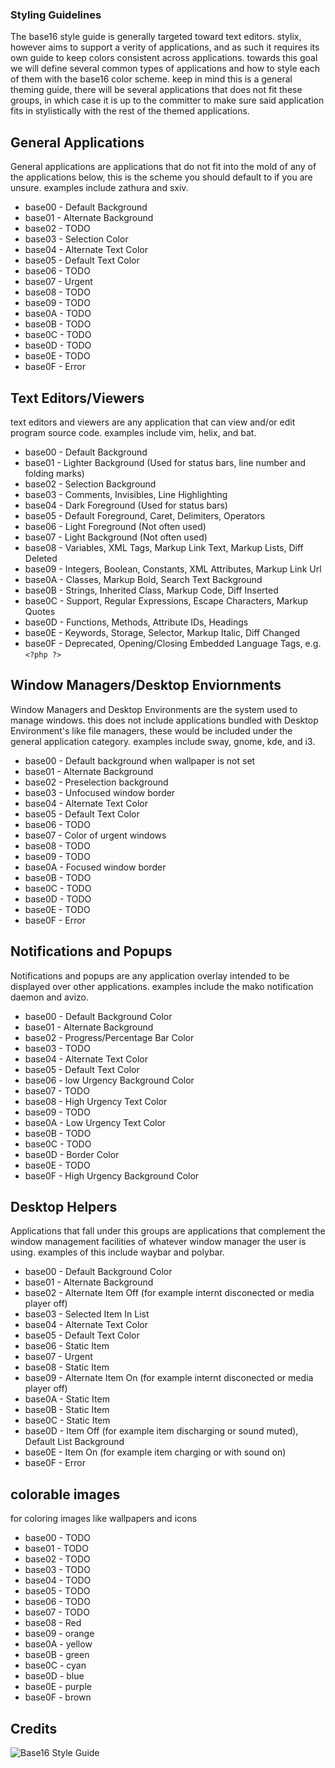 ### Styling Guidelines
The base16 style guide is generally targeted toward text editors. stylix, however aims to support a verity of applications, and as such it requires its own guide to keep colors consistent across applications. 
towards this goal we will define several common types of applications and how to style each of them with the base16 color scheme. keep in mind this is a general theming guide, there will be several applications that does not fit these groups, in which case it is up to the committer to make sure said application fits in stylistically with the rest of the themed applications.

## General Applications
General applications are applications that do not fit into the mold of any of the applications below,
this is the scheme you should default to if you are unsure. examples include zathura and sxiv.

- base00 - Default Background
- base01 - Alternate Background
- base02 - TODO
- base03 - Selection Color
- base04 - Alternate Text Color
- base05 - Default Text Color
- base06 - TODO
- base07 - Urgent
- base08 - TODO
- base09 - TODO
- base0A - TODO
- base0B - TODO
- base0C - TODO
- base0D - TODO
- base0E - TODO
- base0F - Error

## Text Editors/Viewers
text editors and viewers are any application that can view and/or edit program source code. examples include vim, helix, and bat.

- base00 - Default Background
- base01 - Lighter Background (Used for status bars, line number and folding marks)
- base02 - Selection Background
- base03 - Comments, Invisibles, Line Highlighting
- base04 - Dark Foreground (Used for status bars)
- base05 - Default Foreground, Caret, Delimiters, Operators
- base06 - Light Foreground (Not often used)
- base07 - Light Background (Not often used)
- base08 - Variables, XML Tags, Markup Link Text, Markup Lists, Diff Deleted
- base09 - Integers, Boolean, Constants, XML Attributes, Markup Link Url
- base0A - Classes, Markup Bold, Search Text Background
- base0B - Strings, Inherited Class, Markup Code, Diff Inserted
- base0C - Support, Regular Expressions, Escape Characters, Markup Quotes
- base0D - Functions, Methods, Attribute IDs, Headings
- base0E - Keywords, Storage, Selector, Markup Italic, Diff Changed
- base0F - Deprecated, Opening/Closing Embedded Language Tags, e.g. `<?php ?>`

## Window Managers/Desktop Enviornments
Window Managers and Desktop Environments are the system used to manage windows. this does not include applications bundled with Desktop Environment's like file managers, these would be included under the general application category. examples include sway, gnome, kde, and i3.

- base00 - Default background when wallpaper is not set
- base01 - Alternate Background
- base02 - Preselection background
- base03 - Unfocused window border
- base04 - Alternate Text Color
- base05 - Default Text Color
- base06 - TODO
- base07 - Color of urgent windows
- base08 - TODO
- base09 - TODO
- base0A - Focused window border
- base0B - TODO
- base0C - TODO
- base0D - TODO
- base0E - TODO
- base0F - Error


## Notifications and Popups
Notifications and popups are any application overlay intended to be displayed over other applications. examples include the mako notification daemon and avizo.

- base00 - Default Background Color
- base01 - Alternate Background
- base02 - Progress/Percentage Bar Color
- base03 - TODO
- base04 - Alternate Text Color
- base05 - Default Text Color
- base06 - low Urgency Background Color
- base07 - TODO
- base08 - High Urgency Text Color
- base09 - TODO
- base0A - Low Urgency Text Color
- base0B - TODO
- base0C - TODO
- base0D - Border Color
- base0E - TODO
- base0F - High Urgency Background Color

## Desktop Helpers
Applications that fall under this groups are applications that complement the window management facilities of whatever window manager the user is using. examples of this include waybar and polybar.

- base00 - Default Background Color
- base01 - Alternate Background
- base02 - Alternate Item Off (for example internt disconected or media player off)
- base03 - Selected Item In List
- base04 - Alternate Text Color
- base05 - Default Text Color
- base06 - Static Item
- base07 - Urgent
- base08 - Static Item
- base09 - Alternate Item On (for example internt disconected or media player off)
- base0A - Static Item
- base0B - Static Item
- base0C - Static Item
- base0D - Item Off (for example item discharging or sound muted), Default List Background
- base0E - Item On (for example item charging or with sound on)
- base0F - Error

## colorable images
for coloring images like wallpapers and icons

- base00 - TODO
- base01 - TODO
- base02 - TODO
- base03 - TODO
- base04 - TODO
- base05 - TODO
- base06 - TODO
- base07 - TODO
- base08 - Red
- base09 - orange
- base0A - yellow
- base0B - green
- base0C - cyan
- base0D - blue
- base0E - purple
- base0F - brown

## Credits
![Base16 Style Guide]("https://github.com/chriskempson/base16/blob/main/styling.md")
